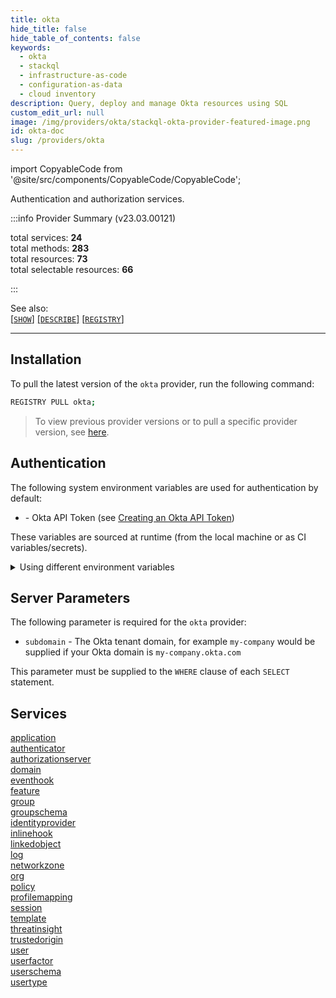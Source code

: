 ```yaml
---
title: okta
hide_title: false
hide_table_of_contents: false
keywords:
  - okta
  - stackql
  - infrastructure-as-code
  - configuration-as-data
  - cloud inventory
description: Query, deploy and manage Okta resources using SQL
custom_edit_url: null
image: /img/providers/okta/stackql-okta-provider-featured-image.png
id: okta-doc
slug: /providers/okta
---
```


import CopyableCode from '@site/src/components/CopyableCode/CopyableCode';

Authentication and authorization services.  
    
:::info Provider Summary (v23.03.00121)

<div class="row">
<div class="providerDocColumn">
<span>total services:&nbsp;<b>24</b></span><br />
<span>total methods:&nbsp;<b>283</b></span><br />
</div>
<div class="providerDocColumn">
<span>total resources:&nbsp;<b>73</b></span><br />
<span>total selectable resources:&nbsp;<b>66</b></span><br />
</div>
</div>

:::

See also:   
[[` SHOW `]](https://stackql.io/docs/language-spec/show) [[` DESCRIBE `]](https://stackql.io/docs/language-spec/describe)  [[` REGISTRY `]](https://stackql.io/docs/language-spec/registry)
* * * 

## Installation

To pull the latest version of the `okta` provider, run the following command:  

```bash
REGISTRY PULL okta;
```
> To view previous provider versions or to pull a specific provider version, see [here](https://stackql.io/docs/language-spec/registry).  

## Authentication

The following system environment variables are used for authentication by default:  

- <CopyableCode code="OKTA_API_TOKEN" /> - Okta API Token (see [Creating an Okta API Token](https://developer.okta.com/docs/guides/create-an-api-token/))
  
These variables are sourced at runtime (from the local machine or as CI variables/secrets).  

<details>

<summary>Using different environment variables</summary>

To use different environment variables (instead of the defaults), use the `--auth` flag of the `stackql` program.  For example:  

```bash

AUTH='{ "okta": { "type": "api_key", "valuePrefix": "SSWS ", "credentialsenvvar": "YOUR_OKTA_API_TOKEN_VAR" }}'
stackql shell --auth="${AUTH}"

```
or using PowerShell:  

```powershell

$Auth = "{ 'okta': { 'type': 'api_key',  'valuePrefix': 'SSWS ', 'credentialsenvvar': 'YOUR_OKTA_API_TOKEN_VAR' }}"
stackql.exe shell --auth=$Auth

```
</details>


## Server Parameters


The following parameter is required for the `okta` provider:  

- `subdomain` - The Okta tenant domain, for example `my-company` would be supplied if your Okta domain is `my-company.okta.com`

This parameter must be supplied to the `WHERE` clause of each `SELECT` statement.
    
## Services
<div class="row">
<div class="providerDocColumn">
<a href="/providers/okta/application/">application</a><br />
<a href="/providers/okta/authenticator/">authenticator</a><br />
<a href="/providers/okta/authorizationserver/">authorizationserver</a><br />
<a href="/providers/okta/domain/">domain</a><br />
<a href="/providers/okta/eventhook/">eventhook</a><br />
<a href="/providers/okta/feature/">feature</a><br />
<a href="/providers/okta/group/">group</a><br />
<a href="/providers/okta/groupschema/">groupschema</a><br />
<a href="/providers/okta/identityprovider/">identityprovider</a><br />
<a href="/providers/okta/inlinehook/">inlinehook</a><br />
<a href="/providers/okta/linkedobject/">linkedobject</a><br />
<a href="/providers/okta/log/">log</a><br />
</div>
<div class="providerDocColumn">
<a href="/providers/okta/networkzone/">networkzone</a><br />
<a href="/providers/okta/org/">org</a><br />
<a href="/providers/okta/policy/">policy</a><br />
<a href="/providers/okta/profilemapping/">profilemapping</a><br />
<a href="/providers/okta/session/">session</a><br />
<a href="/providers/okta/template/">template</a><br />
<a href="/providers/okta/threatinsight/">threatinsight</a><br />
<a href="/providers/okta/trustedorigin/">trustedorigin</a><br />
<a href="/providers/okta/user/">user</a><br />
<a href="/providers/okta/userfactor/">userfactor</a><br />
<a href="/providers/okta/userschema/">userschema</a><br />
<a href="/providers/okta/usertype/">usertype</a><br />
</div>
</div>
